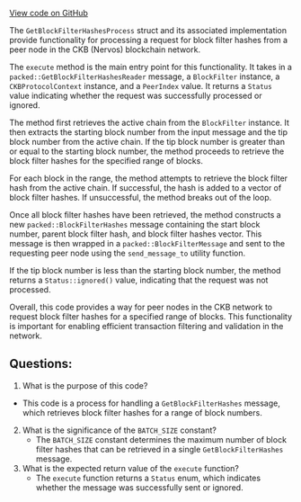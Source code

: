 [View code on GitHub](https://github.com/nervosnetwork/ckb/blob/develop/sync/src/filter/get_block_filter_hashes_process.rs)

The `GetBlockFilterHashesProcess` struct and its associated implementation provide functionality for processing a request for block filter hashes from a peer node in the CKB (Nervos) blockchain network.

The `execute` method is the main entry point for this functionality. It takes in a `packed::GetBlockFilterHashesReader` message, a `BlockFilter` instance, a `CKBProtocolContext` instance, and a `PeerIndex` value. It returns a `Status` value indicating whether the request was successfully processed or ignored.

The method first retrieves the active chain from the `BlockFilter` instance. It then extracts the starting block number from the input message and the tip block number from the active chain. If the tip block number is greater than or equal to the starting block number, the method proceeds to retrieve the block filter hashes for the specified range of blocks.

For each block in the range, the method attempts to retrieve the block filter hash from the active chain. If successful, the hash is added to a vector of block filter hashes. If unsuccessful, the method breaks out of the loop.

Once all block filter hashes have been retrieved, the method constructs a new `packed::BlockFilterHashes` message containing the start block number, parent block filter hash, and block filter hashes vector. This message is then wrapped in a `packed::BlockFilterMessage` and sent to the requesting peer node using the `send_message_to` utility function.

If the tip block number is less than the starting block number, the method returns a `Status::ignored()` value, indicating that the request was not processed.

Overall, this code provides a way for peer nodes in the CKB network to request block filter hashes for a specified range of blocks. This functionality is important for enabling efficient transaction filtering and validation in the network.
## Questions:
 1. What is the purpose of this code?
   - This code is a process for handling a `GetBlockFilterHashes` message, which retrieves block filter hashes for a range of block numbers.
2. What is the significance of the `BATCH_SIZE` constant?
   - The `BATCH_SIZE` constant determines the maximum number of block filter hashes that can be retrieved in a single `GetBlockFilterHashes` message.
3. What is the expected return value of the `execute` function?
   - The `execute` function returns a `Status` enum, which indicates whether the message was successfully sent or ignored.
